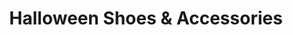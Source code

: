 ---
title: "Halloween Shoes & Accessories"
url: /orlando/halloween-shoes-and-accessories/
shop: shop
---